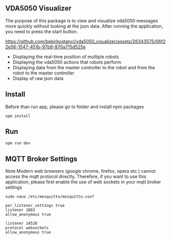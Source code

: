 ## VDA5050 Visualizer
The purpose of this package is to view and visualize vda5050 messages more quickly without looking at the json data. After running the application, you need to press the start button.


https://github.com/bekirbostanci/vda5050_visualizer/assets/26343575/06f22e56-1547-451b-97b9-870a715d525e




- Displaying the real-time position of multiple robots
- Displaying the vda5050 actions that robots perform
- Displaying data from the master controller to the robot and from the robot to the master controller 
- Display of raw json data 

## Install
Before than run app, please go to folder and install npm packages 
``` 
npm install 
```

## Run 
```
npm run dev
```

## MQTT Broker Settings 
Note Modern web browsers (google  chrome, firefox, opera etc.) cannot access the mqtt protocol directly. Therefore, if you want to use this application, please first enable the use of web sockets in your mqtt broker settings 

`
 sudo nano /etc/mosquitto/mosquitto.conf 
`
```
per_listener_settings true
listener 1883
allow_anonymous true

listener 14520
protocol websockets
allow_anonymous true
```


